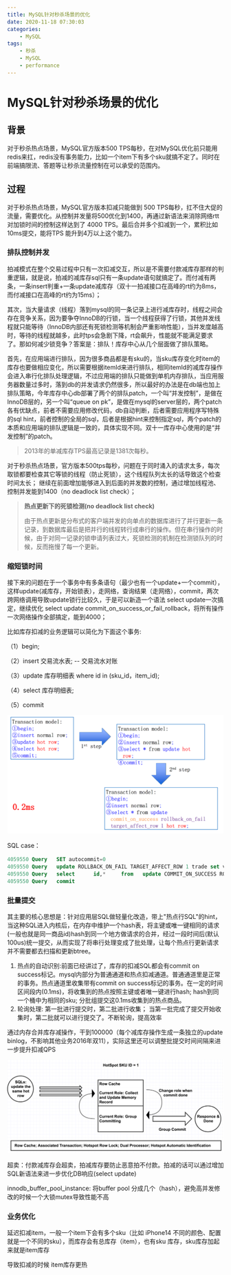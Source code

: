 ```yaml
---
title: MySQL针对秒杀场景的优化
date: 2020-11-18 07:30:03
categories:
    - MySQL
tags:
    - 秒杀
    - MySQL
    - performance
---
```




# MySQL针对秒杀场景的优化



## 背景

对于秒杀热点场景，MySQL官方版本500 TPS每秒，在对MySQL优化前只能用redis来扛，redis没有事务能力，比如一个item下有多个sku就搞不定了。同时在前端搞限流、答题等让秒杀流量控制在可以承受的范围内。

## 过程

对于秒杀热点场景，MySQL官方版本扣减只能做到 500 TPS每秒，扛不住大促的流量，需要优化。从控制并发量将500优化到1400，再通过新语法来消除网络rtt对加锁时间的控制这样达到了 4000 TPS。最后合并多个扣减到一个，累积比如10ms提交，能将TPS 能升到4万以上这个能力。



### 排队控制并发

拍减模式在整个交易过程中只有一次扣减交互，所以是不需要付款减库存那样的判重逻辑，就是说，拍减的减库存sql只有一条update语句就搞定了。而付减有两条，一条insert判重+一条update减库存（双十一拍减接口在高峰的rt约为8ms，而付减接口在高峰的rt约为15ms）；

其次，当大量请求（线程）落到mysql的同一条记录上进行减库存时，线程之间会存在竞争关系，因为要争夺InnoDB的行锁，当一个线程获得了行锁，其他并发线程就只能等待（InnoDB内部还有死锁检测等机制会严重影响性能），当并发度越高时，等待的线程就越多，此时tps会急剧下降，rt会飙升，性能就不能满足要求了。那如何减少锁竞争？答案是：排队！库存中心从几个层面做了排队策略。

首先，在应用端进行排队，因为很多商品都是有sku的，当sku库存变化时item的库存也要做相应变化，所以需要根据itemId来进行排队，相同itemId的减库存操作会进入串行化排队处理逻辑，不过应用端的排队只能做到单机内存排队，当应用服务器数量过多时，落到db的并发请求仍然很多，所以最好的办法是在db端也加上排队策略，今年库存中心db部署了两个的排队patch，一个叫“并发控制”，是做在InnoDB层的，另一个叫“queue on pk”，是做在mysql的server层的，两个patch各有优缺点，前者不需要应用修改代码，db自动判断，后者需要应用程序写特殊的sql hint，前者控制的全局的sql，后者是根据hint来控制指定sql，两个patch的本质和应用端的排队逻辑是一致的，具体实现不同。双十一库存中心使用的是“并发控制”的patch。

> 2013年的单减库存TPS最高记录是1381次每秒。

对于秒杀热点场景，官方版本500tps每秒，问题在于同时涌入的请求太多，每次取锁都要检查其它等锁的线程（防止死锁），这个线程队列太长的话导致这个检查时间太长； 继续在前面增加能够进入到后面的并发数的控制，通过增加线程池、控制并发能到1400（no deadlock list check）；

> **热点更新下的死锁检测(**no deadlock list check**)**
>
> 由于热点更新是分布式的客户端并发的向单点的数据库进行了并行更新一条记录，到数据库最后是把并行的线程转行成串行的操作。但在串行操作的时候，由于对同一记录的锁申请列表过大，死锁检测的机制在检测锁队列的时候，反而拖慢了每一个更新。

### 缩短锁时间

接下来的问题在于一个事务中有多条语句（最少也有一个update+一个commit），这样update(减库存，开始锁表），走网络，查询结果（走网络），commit，两次跨网络调用导致update锁行比较久，于是可以新造一个语法 select update一次搞定，继续优化 select update commit_on_success_or_fail_rollback，将所有操作一次网络操作全部搞定，能到4000；

比如库存扣减的业务逻辑可以简化为下面这个事务:

（1）begin;

（2）insert 交易流水表; -- 交易流水对账

（3）update 库存明细表 where id in (sku_id，item_id);

（4）select 库存明细表;

（5）commit

![Snip20161116_88.png](/images/951413iMgBlog/TB1yvFqOpXXX.png)

SQL case：

```sql
4059550 Query   SET autocommit=0
4059550 Query   update ROLLBACK_ON_FAIL TARGET_AFFECT_ROW 1 trade set version = version+3 ,gmt_modified = now()    ,           optype = 2          ,      feature = ';abc;'  where sub_biz_order_id = '15' and biz_order_type = 1 and id = 5 and ti_id = 1 and      optype = 3          and      root_id = 11
4059550 Query   select      id,*     from   update COMMIT_ON_SUCCESS ROLLBACK_ON_FAIL TARGET_AFFECT_ROW 1 invetory   set                                           withholding_quantity = withholding_quantity + -1,  flag=flag &~ (1<<10) &~ (1<<11) , version=version+3,gmt_modified = now()         WHERE  root_id = 11 and status = 1 and id in    (     1    )  and (withholding_quantity + -1) >= 0
4059550 Query   commit
```

### 批量提交

其主要的核心思想是：针对应用层SQL做轻量化改造，带上"热点行SQL"的hint，当这种SQL进入内核后，在内存中维护一个hash表，将主键或唯一键相同的请求(一般也就是同一商品id)hash到同一个地方做请求的合并，经过一段时间后(默认100us)统一提交，从而实现了将串行处理变成了批处理，让每个热点行更新请求并不需要都去扫描和更新btree。

1. 热点的自动识别:前面已经讲过了，库存的扣减SQL都会有commit on success标记。mysql内部分为普通通道和热点扣减通道。普通通道里是正常的事务。热点通道里收集带有commit on success标记的事务。在一定的时间区间段内(0.1ms)，将收集到的热点按照主键或者唯一键进行hash; hash到同一个桶中为相同的sku; 分批组提交这0.1ms收集到的热点商品。
2. 轮询处理: 第一批进行提交时，第二批进行收集； 当第一批完成了提交开始收集时，第二批就可以进行提交了。不断轮询，提高效率

通过内存合并库存减操作，干到100000（每个减库存操作生成一条独立的update binlog，不影响其他业务2016年双11），实际这里还可以调整批提交时间间隔来进一步提升扣减QPS

![Snip20161116_87.png](/images/951413iMgBlog/TB1I_BvOpXXXXasXVXXXXXXXXXX.png)

超卖：付款减库存会超卖，拍减库存要防止恶意拍不付款。拍减的话可以通过增加SQL新语法来进一步优化DB响应(select update)

innodb_buffer_pool_instance: 将buffer pool 分成几个（hash），避免高并发修改的时候一个大锁mutex导致性能不高

### 业务优化

延迟扣减item，一般一个item下会有多个sku（比如 iPhone14 不同的颜色、配置就是一个不同的sku），而库存会有总库存（item），也有sku 库存，sku库存加起来就是item库存

导致扣减的时候 item库存更热
